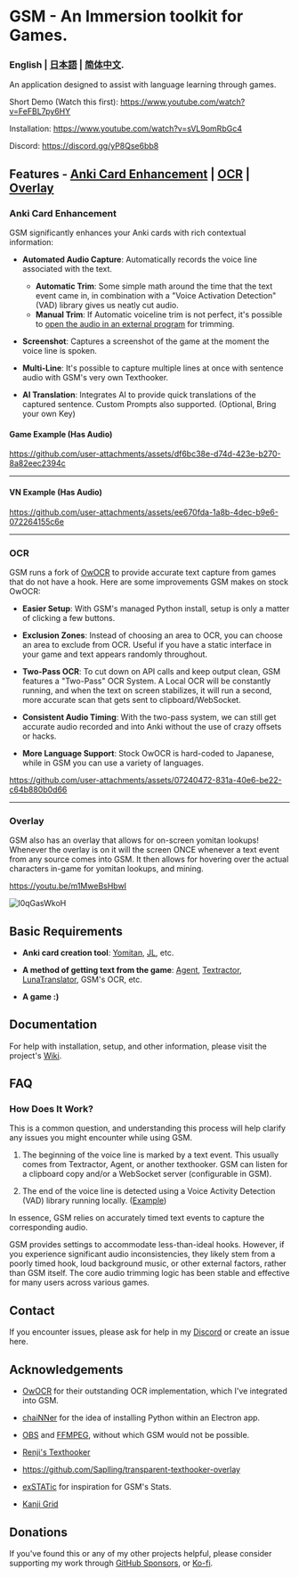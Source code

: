 # GSM - An Immersion toolkit for Games.

### English | [日本語](docs/ja/README.md) | [简体中文](docs/zh/README.md).

An application designed to assist with language learning through games.

Short Demo (Watch this first): https://www.youtube.com/watch?v=FeFBL7py6HY

Installation: https://www.youtube.com/watch?v=sVL9omRbGc4

Discord: https://discord.gg/yP8Qse6bb8

## Features - [Anki Card Enhancement](#anki-card-enhancement) | [OCR](#ocr) | [Overlay](#overlay)

### Anki Card Enhancement

GSM significantly enhances your Anki cards with rich contextual information:

* **Automated Audio Capture**: Automatically records the voice line associated with the text.

  * **Automatic Trim**: Some simple math around the time that the text event came in, in combination with a "Voice Activation Detection" (VAD) library gives us neatly cut audio.
  * **Manual Trim**: If Automatic voiceline trim is not perfect, it's possible to [open the audio in an external program](https://youtu.be/LKFQFy2Qm64) for trimming.

* **Screenshot**: Captures a screenshot of the game at the moment the voice line is spoken.

* **Multi-Line**: It's possible to capture multiple lines at once with sentence audio with GSM's very own Texthooker.

* **AI Translation**: Integrates AI to provide quick translations of the captured sentence. Custom Prompts also supported. (Optional, Bring your own Key)


#### Game Example (Has Audio)

https://github.com/user-attachments/assets/df6bc38e-d74d-423e-b270-8a82eec2394c

---

#### VN Example (Has Audio)

https://github.com/user-attachments/assets/ee670fda-1a8b-4dec-b9e6-072264155c6e

---

### OCR

GSM runs a fork of [OwOCR](https://github.com/AuroraWright/owocr/) to provide accurate text capture from games that do not have a hook. Here are some improvements GSM makes on stock OwOCR:

* **Easier Setup**: With GSM's managed Python install, setup is only a matter of clicking a few buttons.

* **Exclusion Zones**: Instead of choosing an area to OCR, you can choose an area to exclude from OCR. Useful if you have a static interface in your game and text appears randomly throughout.

* **Two-Pass OCR**: To cut down on API calls and keep output clean, GSM features a "Two-Pass" OCR System. A Local OCR will be constantly running, and when the text on screen stabilizes, it will run a second, more accurate scan that gets sent to clipboard/WebSocket.

* **Consistent Audio Timing**: With the two-pass system, we can still get accurate audio recorded and into Anki without the use of crazy offsets or hacks.

* **More Language Support**: Stock OwOCR is hard-coded to Japanese, while in GSM you can use a variety of languages.


https://github.com/user-attachments/assets/07240472-831a-40e6-be22-c64b880b0d66

---

### Overlay

GSM also has an overlay that allows for on-screen yomitan lookups! Whenever the overlay is on it will the screen ONCE whenever a text event from any source comes into GSM. It then allows for hovering over the actual characters in-game for yomitan lookups, and mining.

https://youtu.be/m1MweBsHbwI

![l0qGasWkoH](https://github.com/user-attachments/assets/c8374705-efa0-497b-b979-113fae8a1e31)

<!--### Game Launcher Capabilities (WIP)

This is probably the feature I care least about, but if you are lazy like me, you may find this helpful.

* **Launch**:  GSM can launch your games directly, simplifying the setup process.

* **Hook**:  Streamlines the process of hooking your games (Agent).

This feature simplifies the process of launching games and (potentially) hooking them, making the entire workflow more efficient.

<img width="2560" height="1392" alt="GameSentenceMiner_1zuov0R9xK" src="https://github.com/user-attachments/assets/205769bb-3dd2-493b-9383-2d6e2ca05c2d" />-->

## Basic Requirements

* **Anki card creation tool**: [Yomitan](https://github.com/yomidevs/yomitan), [JL](https://github.com/rampaa/JL), etc.

* **A method of getting text from the game**: [Agent](https://github.com/0xDC00/agent), [Textractor](https://github.com/Artikash/Textractor), [LunaTranslator](https://github.com/HIllya51/LunaTranslator), GSM's OCR, etc.

* **A game :)**

## Documentation

For help with installation, setup, and other information, please visit the project's [Wiki](https://github.com/bpwhelan/GameSentenceMiner/wiki).

## FAQ

### How Does It Work?

This is a common question, and understanding this process will help clarify any issues you might encounter while using GSM.

1.  The beginning of the voice line is marked by a text event. This usually comes from Textractor, Agent, or another texthooker. GSM can listen for a clipboard copy and/or a WebSocket server (configurable in GSM).

2.  The end of the voice line is detected using a Voice Activity Detection (VAD) library running locally. ([Example](https://github.com/snakers4/silero-vad))

In essence, GSM relies on accurately timed text events to capture the corresponding audio.

GSM provides settings to accommodate less-than-ideal hooks. However, if you experience significant audio inconsistencies, they likely stem from a poorly timed hook, loud background music, or other external factors, rather than GSM itself. The core audio trimming logic has been stable and effective for many users across various games.

## Contact

If you encounter issues, please ask for help in my [Discord](https://discord.gg/yP8Qse6bb8) or create an issue here.

## Acknowledgements

* [OwOCR](https://github.com/AuroraWright/owocr) for their outstanding OCR implementation, which I've integrated into GSM.

* [chaiNNer](https://github.com/chaiNNer-org/chaiNNer) for the idea of installing Python within an Electron app.

* [OBS](https://obsproject.com/) and [FFMPEG](https://ffmpeg.org/), without which GSM would not be possible.

* [Renji's Texthooker](https://github.com/Renji-XD/texthooker-ui)

* https://github.com/Saplling/transparent-texthooker-overlay

* [exSTATic](https://github.com/KamWithK/exSTATic) for inspiration for GSM's Stats.

* [Kanji Grid](https://github.com/Kuuuube/kanjigrid)

## Donations

If you've found this or any of my other projects helpful, please consider supporting my work through [GitHub Sponsors](https://github.com/sponsors/bpwhelan), or [Ko-fi](https://ko-fi.com/beangate).

